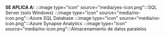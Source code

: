 <Token>**SE APLICA A:** :::image type="icon" source="media/yes-icon.png":::SQL Server (solo Windows) :::image type="icon" source="media/no-icon.png":::Azure SQL Database :::image type="icon" source="media/no-icon.png":::Azure Synapse Analytics :::image type="icon" source="media/no-icon.png":::Almacenamiento de datos paralelos </Token>